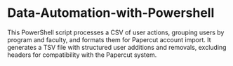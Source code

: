 # Data-Automation-with-Powershell
This PowerShell script processes a CSV of user actions, grouping users by program and faculty, and formats them for Papercut account import. It generates a TSV file with structured user additions and removals, excluding headers for compatibility with the Papercut system.

